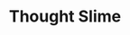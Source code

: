 ---
title: Thought Slime
type: channel
channel: thoughtslime
tags:
- breadtube
- alt-right
- antifascism
- communism
- anarchism
url: /thoughtslime/
videos:
- XdbwZbK7kGo
- 9Sc67W4ilVI
- vk5xnEL8mYg
- rk8CsdxpqII
- XMV_iLv6LQo
menu:
  main:
    parent: Channels
---